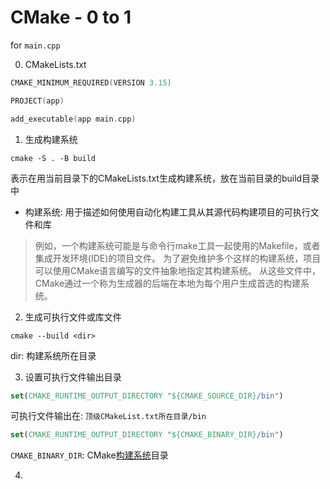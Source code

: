 # CMake - 0 to 1

for `main.cpp`

0. CMakeLists.txt

```c++
CMAKE_MINIMUM_REQUIRED(VERSION 3.15)

PROJECT(app)

add_executable(app main.cpp) 
```

1. 生成构建系统

```shell
cmake -S . -B build
```

表示在用当前目录下的CMakeLists.txt生成构建系统，放在当前目录的build目录中

- 构建系统: 用于描述如何使用自动化构建工具从其源代码构建项目的可执行文件和库

> 例如，一个构建系统可能是与命令行make工具一起使用的Makefile，或者集成开发环境(IDE)的项目文件。
> 为了避免维护多个这样的构建系统，项目可以使用CMake语言编写的文件抽象地指定其构建系统。
> 从这些文件中，CMake通过一个称为生成器的后端在本地为每个用户生成首选的构建系统。


2. 生成可执行文件或库文件

```shell
cmake --build <dir>
```

dir: 构建系统所在目录

3. 设置可执行文件输出目录

```cmake
set(CMAKE_RUNTIME_OUTPUT_DIRECTORY "${CMAKE_SOURCE_DIR}/bin")
```

可执行文件输出在: `顶级CMakeList.txt所在目录/bin`

```cmake
set(CMAKE_RUNTIME_OUTPUT_DIRECTORY "${CMAKE_BINARY_DIR}/bin")
```

`CMAKE_BINARY_DIR`: CMake[构建系统](cmake-glossary.md#构建系统)目录

4. 
